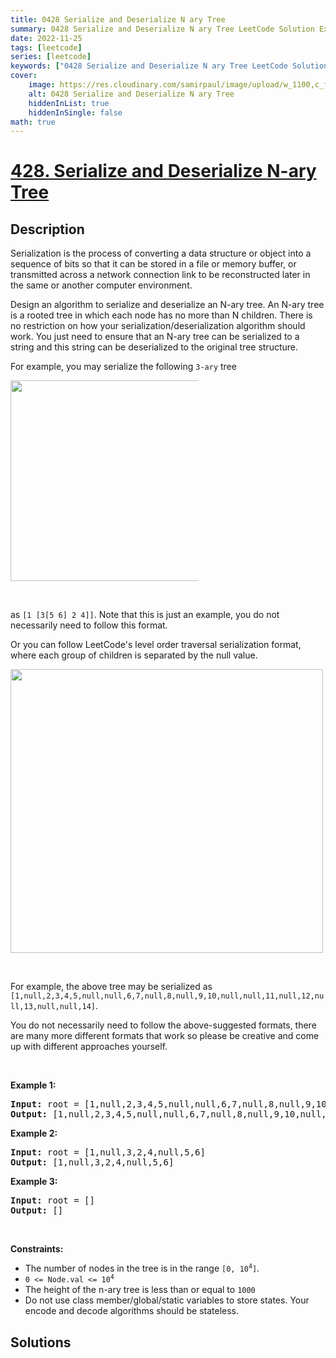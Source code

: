 ```yaml
---
title: 0428 Serialize and Deserialize N ary Tree
summary: 0428 Serialize and Deserialize N ary Tree LeetCode Solution Explained
date: 2022-11-25
tags: [leetcode]
series: [leetcode]
keywords: ["0428 Serialize and Deserialize N ary Tree LeetCode Solution Explained in all languages", "0428 Serialize and Deserialize N ary Tree", "LeetCode", "leetcode solution in Python3 C++ Java Go PHP Ruby Swift TypeScript Rust C# JavaScript C", "GeeksforGeeks", "InterviewBit", "Coding Ninjas", "HackerRank", "HackerEarth", "CodeChef", "TopCoder", "AlgoExpert", "freeCodeCamp", "Codeforces", "GitHub", "AtCoder", "Samir Paul"]
cover:
    image: https://res.cloudinary.com/samirpaul/image/upload/w_1100,c_fit,co_rgb:FFFFFF,l_text:Arial_75_bold:0428 Serialize and Deserialize N ary Tree - Solution Explained/problem-solving.webp
    alt: 0428 Serialize and Deserialize N ary Tree
    hiddenInList: true
    hiddenInSingle: false
math: true
---
```



# [428. Serialize and Deserialize N-ary Tree](https://leetcode.com/problems/serialize-and-deserialize-n-ary-tree)


## Description

<p>Serialization is the process of converting a data structure or object into a sequence of bits so that it can be stored in a file or memory buffer, or transmitted across a network connection link to be reconstructed later in the same or another computer environment.</p>

<p>Design an algorithm to serialize and deserialize an N-ary tree. An N-ary tree is a rooted tree in which each node has no more than N children. There is no restriction on how your serialization/deserialization algorithm should work. You just need to ensure that an N-ary tree can be serialized to a string and this string can be deserialized to the original tree structure.</p>

<p>For example, you may serialize the following <code>3-ary</code> tree</p>
<img src="https://spcdn.pages.dev/leetcode/problems/0428.Serialize%20and%20Deserialize%20N-ary%20Tree/images/narytreeexample.png" style="width: 500px; max-width: 300px; height: 321px;" />
<p>&nbsp;</p>

<p>as <code>[1 [3[5 6] 2 4]]</code>. Note that this is just an example, you do not necessarily need to follow this format.</p>

<p>Or you can follow LeetCode&#39;s level order traversal serialization format, where each group of children is separated by the null value.</p>
<img alt="" src="https://spcdn.pages.dev/leetcode/problems/0428.Serialize%20and%20Deserialize%20N-ary%20Tree/images/sample_4_964.png" style="width: 500px; height: 454px;" />
<p>&nbsp;</p>

<p>For example, the above tree may be serialized as <code>[1,null,2,3,4,5,null,null,6,7,null,8,null,9,10,null,null,11,null,12,null,13,null,null,14]</code>.</p>

<p>You do not necessarily need to follow the above-suggested formats, there are many more different formats that work so please be creative and come up with different approaches yourself.</p>

<p>&nbsp;</p>
<p><strong class="example">Example 1:</strong></p>

<pre>
<strong>Input:</strong> root = [1,null,2,3,4,5,null,null,6,7,null,8,null,9,10,null,null,11,null,12,null,13,null,null,14]
<strong>Output:</strong> [1,null,2,3,4,5,null,null,6,7,null,8,null,9,10,null,null,11,null,12,null,13,null,null,14]
</pre>

<p><strong class="example">Example 2:</strong></p>

<pre>
<strong>Input:</strong> root = [1,null,3,2,4,null,5,6]
<strong>Output:</strong> [1,null,3,2,4,null,5,6]
</pre>

<p><strong class="example">Example 3:</strong></p>

<pre>
<strong>Input:</strong> root = []
<strong>Output:</strong> []
</pre>

<p>&nbsp;</p>
<p><strong>Constraints:</strong></p>

<ul>
	<li>The number of nodes in the tree is in the range <code>[0, 10<sup>4</sup>]</code>.</li>
	<li><code>0 &lt;= Node.val &lt;= 10<sup>4</sup></code></li>
	<li>The height of the n-ary tree is less than or equal to <code>1000</code></li>
	<li>Do not use class member/global/static variables to store states. Your encode and decode algorithms should be stateless.</li>
</ul>

## Solutions

<!-- end -->
